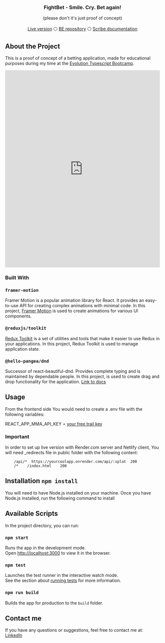 


<div align="center">
 
  <h3 align="center">FightBet - Smile. Cry. Bet again!</h3>

  <p align="center">
    (please don't it's just proof of concept)
    <br />
    <br />
    <a href="https://fightbet.netlify.app/">Live version</a> 
    &#9898;
    <a href="https://github.com/MaciejFigat/fightAppBE">BE repository</a>
    &#9898;
    <a href="https://scribehow.com/page/Fight_Bet__d-qZ4wCnQEqq2Z0j9HF4xA">Scribe documentation</a>
   </p>
</div>

## About the Project

This is a proof of concept of a betting application, made for educational purposes during my time at the [Evolution Typescript Bootcamp](https://typescript-bootcamp.evolution.com/).

<iframe src="https://scribehow.com/embed/Settled_and_expired_bets__RV-EHJUJRcKoJLctzg88Jw" width="100%" height="640" allowfullscreen frameborder="0"></iframe>

### Built With

### `framer-motion`

Framer Motion is a popular animation library for React. It provides an easy-to-use API for creating complex animations with minimal code. In this project, [Framer Motion](https://www.framer.com/motion/) is used to create animations for various UI components. 

### `@reduxjs/toolkit`

[Redux Toolkit](https://redux-toolkit.js.org/) is a set of utilities and tools that make it easier to use Redux in your applications. In this project, Redux Toolkit is used to manage application state.

### `@hello-pangea/dnd`
Successor of react-beautiful-dnd. Provides complete typing and is maintained by dependable people. In this project, is used to create drag and drop functionality for the application.
[Link to docs](https://github.com/hello-pangea/dnd)

## Usage
From the frontend side You would need to create a .env file with the following variables: 

REACT_APP_MMA_API_KEY = [your free trail key](https://sportsdata.io/cart/free-trial) 

### Important
 In order to set up live version with Render.com server and Netlify client, 
 You will need _redirects file in public folder with the following content:
 
``` 
    /api/*  https://yourcoolapp.onrender.com/api/:splat  200
    /*    /index.html    200
```
 


## Installation `npm install`

You will need to have Node.js installed on your machine. Once you have Node.js installed, run the following command to install

## Available Scripts

In the project directory, you can run:

### `npm start`

Runs the app in the development mode.\
Open [http://localhost:3000](http://localhost:3000) to view it in the browser.

### `npm test`

Launches the test runner in the interactive watch mode.\
See the section about [running tests](https://facebook.github.io/create-react-app/docs/running-tests) for more information.

### `npm run build`

Builds the app for production to the `build` folder.


## Contact me 

If you have any questions or suggestions, feel free to contact me at:
[LinkedIn](https://www.linkedin.com/in/maciej-figat/)
